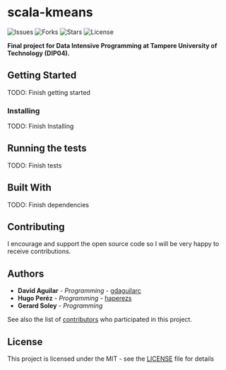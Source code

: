 # scala-kmeans

![Issues](https://img.shields.io/github/issues/gdaguilarc/scala-kmeans)
![Forks](https://img.shields.io/github/forks/gdaguilarc/scala-kmeans)
![Stars](https://img.shields.io/github/stars/gdaguilarc/scala-kmeans)
![License](https://img.shields.io/github/license/gdaguilarc/scala-kmeans)

**Final project for Data Intensive Programming at Tampere University of Technology (DIP04).**

## Getting Started

TODO: Finish getting started

### Installing

TODO: Finish Installing

## Running the tests

TODO: Finish tests

## Built With

TODO: Finish dependencies

## Contributing

I encourage and support the open source code so I will be very happy to receive contributions.

## Authors

- **David Aguilar** - _Programming_ - [gdaguilarc](https://github.com/gdaguilarc)
- **Hugo Peréz** - _Programming_ - [haperezs](https://github.com/haperezs)
- **Gerard Soley** - _Programming_

See also the list of [contributors](https://github.com/your/project/contributors) who participated in this project.

## License

This project is licensed under the MIT - see the [LICENSE](LICENSE) file for details
